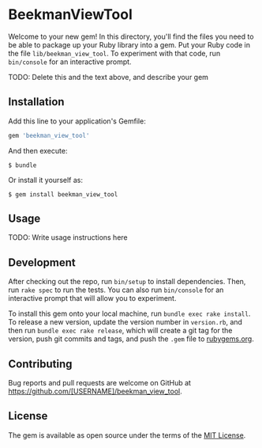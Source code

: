 # BeekmanViewTool

Welcome to your new gem! In this directory, you'll find the files you need to be able to package up your Ruby library into a gem. Put your Ruby code in the file `lib/beekman_view_tool`. To experiment with that code, run `bin/console` for an interactive prompt.

TODO: Delete this and the text above, and describe your gem

## Installation

Add this line to your application's Gemfile:

```ruby
gem 'beekman_view_tool'
```

And then execute:

    $ bundle

Or install it yourself as:

    $ gem install beekman_view_tool

## Usage

TODO: Write usage instructions here

## Development

After checking out the repo, run `bin/setup` to install dependencies. Then, run `rake spec` to run the tests. You can also run `bin/console` for an interactive prompt that will allow you to experiment.

To install this gem onto your local machine, run `bundle exec rake install`. To release a new version, update the version number in `version.rb`, and then run `bundle exec rake release`, which will create a git tag for the version, push git commits and tags, and push the `.gem` file to [rubygems.org](https://rubygems.org).

## Contributing

Bug reports and pull requests are welcome on GitHub at https://github.com/[USERNAME]/beekman_view_tool.

## License

The gem is available as open source under the terms of the [MIT License](https://opensource.org/licenses/MIT).
